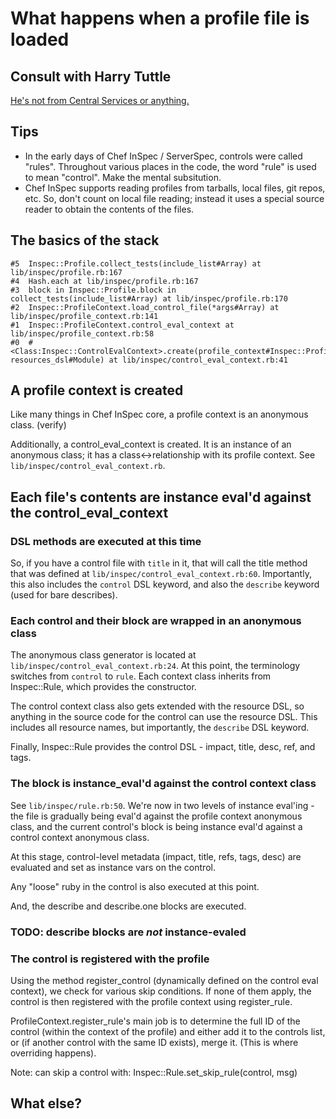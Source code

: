 # What happens when a profile file is loaded

## Consult with Harry Tuttle

[He's not from Central Services or anything.](https://youtu.be/VRfoIyx8KfU?t=2m41s)

## Tips

* In the early days of Chef InSpec / ServerSpec, controls were called "rules".  Throughout various places in the code, the word "rule" is used to mean "control".  Make the mental subsitution.
* Chef InSpec supports reading profiles from tarballs, local files, git repos, etc.  So, don't count on local file reading; instead it uses a special source reader to obtain the contents of the files.

## The basics of the stack

    #5  Inspec::Profile.collect_tests(include_list#Array) at lib/inspec/profile.rb:167
    #4  Hash.each at lib/inspec/profile.rb:167
    #3  block in Inspec::Profile.block in collect_tests(include_list#Array) at lib/inspec/profile.rb:170
    #2  Inspec::ProfileContext.load_control_file(*args#Array) at lib/inspec/profile_context.rb:141
    #1  Inspec::ProfileContext.control_eval_context at lib/inspec/profile_context.rb:58
    #0  #<Class:Inspec::ControlEvalContext>.create(profile_context#Inspec::ProfileContext, resources_dsl#Module) at lib/inspec/control_eval_context.rb:41

## A profile context is created

Like many things in Chef InSpec core, a profile context is an anonymous class. (verify)

Additionally, a control_eval_context is created.  It is an instance of an anonymous class; it has a class<->relationship with its profile context.  See `lib/inspec/control_eval_context.rb`.

## Each file's contents are instance eval'd against the control_eval_context

### DSL methods are executed at this time

So, if you have a control file with `title` in it, that will call the title method that was defined at `lib/inspec/control_eval_context.rb:60`.  Importantly, this also includes the `control` DSL keyword, and also the `describe` keyword (used for bare describes).

### Each control and their block are wrapped in an anonymous class

The anonymous class generator is located at `lib/inspec/control_eval_context.rb:24`.  At this point, the terminology switches from `control` to `rule`.  Each context class inherits from Inspec::Rule, which provides the constructor.

The control context class also gets extended with the resource DSL, so anything in the source code for the control can use the resource DSL.  This includes all resource names, but importantly, the `describe` DSL keyword.

Finally, Inspec::Rule provides the control DSL - impact, title, desc, ref, and tags.

### The block is instance_eval'd against the control context class

See `lib/inspec/rule.rb:50`.  We're now in two levels of instance eval'ing - the file is gradually being eval'd against the profile context anonymous class, and the current control's block is being instance eval'd against a control context anonymous class.

At this stage, control-level metadata (impact, title, refs, tags, desc) are evaluated and set as instance vars on the control.

Any "loose" ruby in the control is also executed at this point.

And, the describe and describe.one blocks are executed.

### TODO: describe blocks are *not* instance-evaled

### The control is registered with the profile

Using the method register_control (dynamically defined on the control eval context), we check for various skip conditions.  If none of them apply, the control is then registered with the profile context using register_rule.

ProfileContext.register_rule's main job is to determine the full ID of the control (within the context of the profile) and either add it to the controls list, or (if another control with the same ID exists), merge it.  (This is where overriding happens).

Note: can skip a control with:
Inspec::Rule.set_skip_rule(control, msg)

## What else?